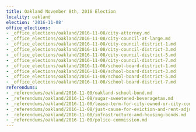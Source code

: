 ```yaml
---
title: Oakland November 8th, 2016 Election
locality: oakland
election: '2016-11-08'
office_elections:
- _office_elections/oakland/2016-11-08/city-attorney.md
- _office_elections/oakland/2016-11-08/city-council-at-large.md
- _office_elections/oakland/2016-11-08/city-council-district-1.md
- _office_elections/oakland/2016-11-08/city-council-district-3.md
- _office_elections/oakland/2016-11-08/city-council-district-5.md
- _office_elections/oakland/2016-11-08/city-council-district-7.md
- _office_elections/oakland/2016-11-08/school-board-district-1.md
- _office_elections/oakland/2016-11-08/school-board-district-3.md
- _office_elections/oakland/2016-11-08/school-board-district-5.md
- _office_elections/oakland/2016-11-08/school-board-district-7.md
referendums:
- _referendums/oakland/2016-11-08/oakland-school-bond.md
- _referendums/oakland/2016-11-08/sugar-sweetened-beveragetax.md
- _referendums/oakland/2016-11-08/lease-term-for-city-owned-or-city-controlled-property.md
- _referendums/oakland/2016-11-08/just-cause-for-eviction-and-rent-adjustment.md
- _referendums/oakland/2016-11-08/infrastructure-and-housing-bonds.md
- _referendums/oakland/2016-11-08/police-commission.md
---
```

